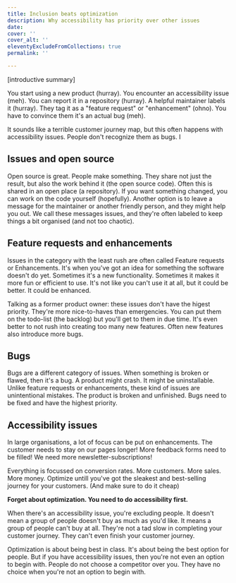 ```yaml
---
title: Inclusion beats optimization
description: Why accessibility has priority over other issues
date: 
cover: ''
cover_alt: ''
eleventyExcludeFromCollections: true
permalink: ''

---
```

\[introductive summary\]

You start using a new product (hurray). You encounter an accessibility issue (meh). You can report it in a repository (hurray). A helpful maintainer labels it (hurray). They tag it as a "feature request" or "enhancement" (ohno). You have to convince them it's an actual bug (meh).

It sounds like a terrible customer journey map, but this often happens with accessibility issues. People don't recognize them as bugs. I

## Issues and open source

Open source is great. People make something. They share not just the result, but also the work behind it (the open source code). Often this is shared in an open place (a repository). If you want something changed, you can work on the code yourself (hopefully). Another option is to leave a message for the maintainer or another friendly person, and they might help you out. We call these messages issues, and they're often labeled to keep things a bit organised (and not too chaotic).

## Feature requests and enhancements

Issues in the category with the least rush are often called Feature requests or Enhancements. It's when you've got an idea for something the software doesn't do yet. Sometimes it's a new functionality. Sometimes it makes it more fun or efficient to use. It's not like you can't use it at all, but it could be better. It could be enhanced.

Talking as a former product owner: these issues don't have the higest priority. They're more nice-to-haves than emergencies. You can put them on the todo-list (the backlog) but you'll get to them in due time. It's even better to not rush into creating too many new features. Often new features also introduce more bugs.

## Bugs

Bugs are a different category of issues. When something is broken or flawed, then it's a bug. A product might crash. It might be uninstallable. Unlike feature requests or enhancements, these kind of issues are unintentional mistakes. The product is broken and unfinished. Bugs need to be fixed and have the highest priority.

## Accessibility issues

In large organisations, a lot of focus can be put on enhancements. The customer needs to stay on our pages longer! More feedback forms need to be filled! We need more newsletter-subscriptions!

Everything is focussed on conversion rates. More customers. More sales. More money. Optimize untill you've got the sleakest and best-selling journey for your customers. (And make sure to do it cheap)

**Forget about optimization. You need to do accessibility first.**

When there's an accessibility issue, you're excluding people. It doesn't mean a group of people doesn't buy as much as you'd like. It means a group of people can't buy at all. They're not a tad slow in completing your customer journey. They can't even finish your customer journey.

Optimization is about being best in class. It's about being the best option for people. But if you have accessibility issues, then you're not even an option to begin with. People do not choose a competitor over you. They have no choice when you're not an option to begin with.